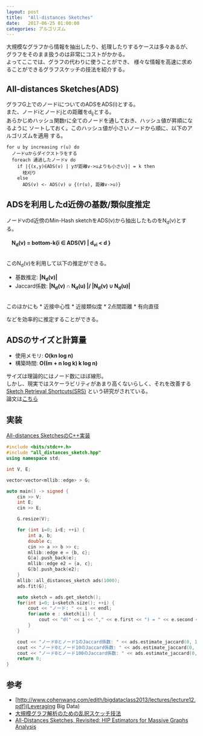 ```yaml
---
layout: post
title:  "All-distances Sketches"
date:   2017-06-25 01:00:00
categories: アルゴリズム
---
```

大規模なグラフから情報を抽出したり、処理したりするケースは多々あるが、
グラフをそのまま扱うのは非常にコストがかかる。  
よってここでは、グラフの代わりに使うことができ、
様々な情報を高速に求めることができるグラフスケッチの技法を紹介する。

## All-distances Sketches(ADS)
グラフG上でのノードiについてのADSをADS(i)とする。  
また、ノードiとノードjとの距離をd<sub>ij</sub>とする。  
あらかじめハッシュ関数rに全てのノードを通しておき、ハッシュ値が昇順になるように
ソートしておく。このハッシュ値が小さいノードから順に、以下のアルゴリズムを適用
する。

```
for u by increasing r(u) do
  ノードuからダイクストラをする
  foreach 通過したノードv do
    if |{(x,y)∈ADS(v) | yが距離v->uよりも小さい}| = k then
      枝刈り
    else
      ADS(v) <- ADS(v) ∪ {(r(u), 距離v->u)}
```

## ADSを利用したd近傍の基数/類似度推定
ノードvのd近傍のMin-Hash sketchをADS(v)から抽出したものをN<sub>d</sub>(v)とする。  
<br>
<strong>
　N<sub>d</sub>(v) = bottom-k{i ∈ ADS(V) | d<sub>vi</sub> \< d }  
</strong>
<br>

このN<sub>d</sub>(v)を利用して以下の推定ができる。
* 基数推定: <strong>\|N<sub>d</sub>(v)\|</strong>
* Jaccard係数: <strong>\|N<sub>d</sub>(v) ∩ N<sub>d</sub>(u) \|/ \|N<sub>d</sub>(v) ∪ N<sub>d</sub>(u)\|</strong>

<br>
このほかにも
* 近接中心性
* 近接類似度
* 2点間距離
* 有向直径

などを効率的に推定することができる。

## ADSのサイズと計算量
* 使用メモリ: <strong>O(kn log n)</strong>
* 構築時間: <strong>O((m + n log k) k log n)</strong>

サイズは理論的にはノード数にほぼ線形。  
しかし、現実ではスケーラビリティがあまり高くないらしく、それを改善する
[Sketch Retrieval Shortcuts(SRS)](http://iwiwi.hatenablog.com/entry/2016/05/12/142450)
という研究がされている。  
論文は[こちら](http://www.kdd.org/kdd2016/papers/files/rfp0397-akibaA.pdf)

## 実装
[All-distances SketchesのC++実装](https://github.com/nocotan/mllib/blob/master/ads/all_distances_sketch.hpp)

```c++
#include <bits/stdc++.h>
#include "all_distances_sketch.hpp"
using namespace std;

int V, E;

vector<vector<mllib::edge> > G;

auto main() -> signed {
    cin >> V;
    int E;
    cin >> E;

    G.resize(V);

    for (int i=0; i<E; ++i) {
        int a, b;
        double c;
        cin >> a >> b >> c;
        mllib::edge e = {b, c};
        G[a].push_back(e);
        mllib::edge e2 = {a, c};
        G[b].push_back(e2);
    }
    mllib::all_distances_sketch ads(1000);
    ads.fit(G);

    auto sketch = ads.get_sketch();
    for(int i=0; i<sketch.size(); ++i) {
        cout << "ノード: " << i << endl;
        for(auto e : sketch[i]) {
            cout << "d(" << i << "," << e.first << ") = " << e.second << endl;
        }
    }

    cout << "ノード0とノード1のJaccard係数: " << ads.estimate_jaccard(0, 1, 300) << endl;
    cout << "ノード0とノード10のJaccard係数: " << ads.estimate_jaccard(0, 10, 300) << endl;
    cout << "ノード0とノード100のJaccard係数: " << ads.estimate_jaccard(0, 100, 300) << endl;
    return 0;
}
```

## 参考
* [http://www.cohenwang.com/edith/bigdataclass2013/lectures/lecture12.pdf](Leveraging Big Data)
* [大規模グラフ解析のための乱択スケッチ技法](https://www.slideshare.net/iwiwi/ss-41752585)
* [All-Distances Sketches, Revisited: HIP Estimators for Massive Graphs Analysis](https://arxiv.org/abs/1306.3284)

